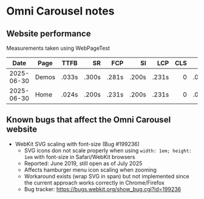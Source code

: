 
Omni Carousel notes
================================================================================


Website performance
----------------------------------------

Measurements taken using WebPageTest

| Date       | Page       |   TTFB |     SR |    FCP |     SI |    LCP |    CLS |    TBT |     PW | Emulation  |
|------------|------------|--------|-------:|-------:|-------:|-------:|-------:|-------:|-------:|-----------:|
| 2025-06-30 | Demos      |  .033s |  .300s |  .281s |  .200s |  .231s |      0 |  .000s |  174KB | Desktop    |
| 2025-06-30 | Home       |  .024s |  .200s |  .231s |  .200s |  .231s |      0 |  .000s |  108KB | Desktop    |


Known bugs that affect the Omni Carousel website
----------------------------------------

-   WebKit SVG scaling with font-size (Bug #199236)
    -   SVG icons don not scale properly when using
        `width: 1em; height: 1em` with font-size in Safari/WebKit browsers
    -   Reported: June 2019, still open as of July 2025
    -   Affects hamburger menu icon scaling when zooming
    -   Workaround exists (wrap SVG in span) but not implemented
        since the current approach works correctly in Chrome/Firefox
    -   Bug tracker: https://bugs.webkit.org/show_bug.cgi?id=199236
